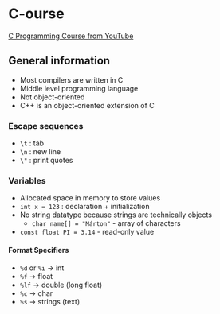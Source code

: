 # C-ourse
[C Programming Course from YouTube](https://www.youtube.com/watch?v=87SH2Cn0s9A&list=LL&index=7&)


## General information
- Most compilers are written in C
- Middle level programming language
- Not object-oriented
- C++ is an object-oriented extension of C

### Escape sequences
- `\t` : tab
- `\n` : new line
- `\"` : print quotes

### Variables
- Allocated space in memory to store values
- `int x = 123` : declaration + initialization
- No string datatype because strings are technically objects
    - `char name[] = "Márton"` - array of characters
- `const float PI = 3.14` - read-only value

#### Format Specifiers
- `%d` or `%i`  → int	
- `%f`          → float	
- `%lf`         → double (long float)	
- `%c`          → char	
- `%s`          → strings (text)

